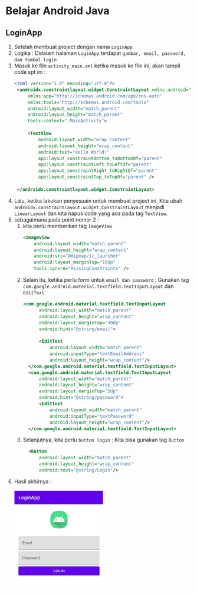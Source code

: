 # Belajar Android Java

## LoginApp
1. Setelah membuat project dengan nama `LoginApp`
2. Logika : Didalam halaman `LoginApp` terdapat `gambar, email, password, dan tombol login`
3. Masuk ke file `activity_main.xml` ketika masuk ke file ini, akan tampil code spt ini :
   ```xml
   <?xml version="1.0" encoding="utf-8"?>
    <androidx.constraintlayout.widget.ConstraintLayout xmlns:android="http://schemas.android.com/apk/res/android"
        xmlns:app="http://schemas.android.com/apk/res-auto"
        xmlns:tools="http://schemas.android.com/tools"
        android:layout_width="match_parent"
        android:layout_height="match_parent"
        tools:context=".MainActivity">

        <TextView
            android:layout_width="wrap_content"
            android:layout_height="wrap_content"
            android:text="Hello World!"
            app:layout_constraintBottom_toBottomOf="parent"
            app:layout_constraintLeft_toLeftOf="parent"
            app:layout_constraintRight_toRightOf="parent"
            app:layout_constraintTop_toTopOf="parent" />

    </androidx.constraintlayout.widget.ConstraintLayout>
   ```
4. Lalu, ketika lakukan penyesuain untuk membuat project ini, Kita ubah `androidx.constraintlayout.widget.ConstraintLayout` menjadi `LinearLayout` dan kita hapus  code yang ada pada tag `TextView`. 
5. sebagaimana pada point nomor 2 : 
   1. kita perlu memberikan tag `ImageView`
        ```xml
        <ImageView
            android:layout_width="match_parent"
            android:layout_height="wrap_content"
            android:src="@mipmap/ic_launcher"
            android:layout_marginTop="10dp"
            tools:ignore="MissingConstraints" />
        ```
   2. Selain itu, ketika perlu form untuk `email dan password` : Gunakan tag `com.google.android.material.textfield.TextInputLayout` dan `EditText`
      ```xml
      <com.google.android.material.textfield.TextInputLayout
            android:layout_width="match_parent"
            android:layout_height="wrap_content"
            android:layout_marginTop="30dp"
            android:hint="@string/email">

            <EditText
                android:layout_width="match_parent"
                android:inputType="textEmailAddress"
                android:layout_height="wrap_content"/>
        </com.google.android.material.textfield.TextInputLayout>
        <com.google.android.material.textfield.TextInputLayout
            android:layout_width="match_parent"
            android:layout_height="wrap_content"
            android:layout_marginTop="5dp"
            android:hint="@string/password">
            <EditText
                android:layout_width="match_parent"
                android:inputType="textPassword"
                android:layout_height="wrap_content"/>
        </com.google.android.material.textfield.TextInputLayout>
      ``` 
   3. Selanjutnya, kita perlu `button login` : Kita bisa gunakan tag `Button`
      ```xml
        <Button
            android:layout_width="match_parent"
            android:layout_height="wrap_content"
            android:text="@string/Login"/>
      ```  
6. Hasil akhirnya :
   <br> <br>
   <!-- <img src="/assets/loginapp.jpeg" alt="Loginapp" title="LoginApp" width="50%" height="50%" /> -->
   <!-- ![LoginApp](/assets/loginapp.jpeg) -->
   <img src="/assets/loginapp.jpeg" alt="Loginapp" title="LoginApp" width="50%" height="50%" />

